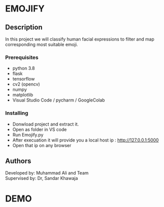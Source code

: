# EMOJIFY

## Description

In this project we will classify human facial expressions to filter and map corresponding most suitable emoji.

### Prerequisites

* python 3.8
* flask
* tensorflow
* cv2 (opencv)
* numpy
* matplotlib
* Visual Studio Code / pycharm / GoogleColab

### Installing

* Donwload project and extract it.
* Open as folder in VS code
* Run Emojify.py
* After execuation it will provide you a local host ip : http://127.0.0.1:5000
* Open that ip on any browser


## Authors
Developed by: Muhammad Ali and Team <br>
Supervised by: Dr, Sandar Khawaja


# DEMO


